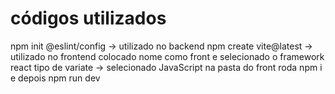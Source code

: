 # códigos utilizados

npm init @eslint/config -> utilizado no backend
npm create vite@latest -> utilizado no frontend
colocado nome como front e selecionado o framework react
tipo de variate -> selecionado JavaScript
na pasta do front roda npm i e depois npm run dev
